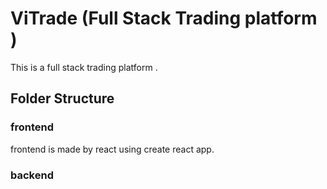 # ViTrade (Full Stack Trading platform )
This is a full stack trading platform .
## Folder Structure 
### frontend
frontend is made by react using create react app.
### backend
